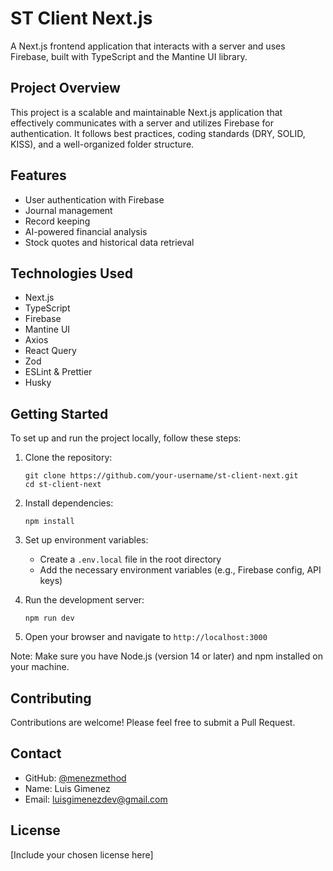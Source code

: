 # ST Client Next.js

A Next.js frontend application that interacts with a server and uses Firebase, built with TypeScript and the Mantine UI library.

## Project Overview

This project is a scalable and maintainable Next.js application that effectively communicates with a server and utilizes Firebase for authentication. It follows best practices, coding standards (DRY, SOLID, KISS), and a well-organized folder structure.

## Features

- User authentication with Firebase
- Journal management
- Record keeping
- AI-powered financial analysis
- Stock quotes and historical data retrieval

## Technologies Used

- Next.js
- TypeScript
- Firebase
- Mantine UI
- Axios
- React Query
- Zod
- ESLint & Prettier
- Husky

## Getting Started

To set up and run the project locally, follow these steps:

1. Clone the repository:
   ```
   git clone https://github.com/your-username/st-client-next.git
   cd st-client-next
   ```

2. Install dependencies:
   ```
   npm install
   ```

3. Set up environment variables:
   - Create a `.env.local` file in the root directory
   - Add the necessary environment variables (e.g., Firebase config, API keys)

4. Run the development server:
   ```
   npm run dev
   ```

5. Open your browser and navigate to `http://localhost:3000`

Note: Make sure you have Node.js (version 14 or later) and npm installed on your machine.

## Contributing

Contributions are welcome! Please feel free to submit a Pull Request.

## Contact

- GitHub: [@menezmethod](https://github.com/menezmethod)
- Name: Luis Gimenez
- Email: luisgimenezdev@gmail.com

## License

[Include your chosen license here]
